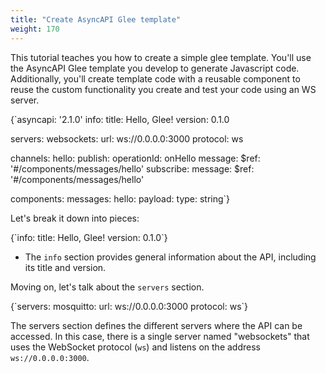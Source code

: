 ```yaml
---
title: "Create AsyncAPI Glee template"
weight: 170
---
```

This tutorial teaches you how to create a simple glee template. You'll use the AsyncAPI Glee template you develop to generate Javascript code. Additionally, you'll create template code with a reusable component to reuse the custom functionality you create and test your code using an WS server.

<CodeBlock>
{`asyncapi: '2.1.0'
info:
  title: Hello, Glee!
  version: 0.1.0

servers:
  websockets:
    url: ws://0.0.0.0:3000
    protocol: ws

channels:
  hello:
    publish:
      operationId: onHello
      message:
        $ref: '#/components/messages/hello'
    subscribe:
      message:
        $ref: '#/components/messages/hello'

components:
  messages:
    hello:
      payload:
        type: string`}
</CodeBlock>

Let's break it down into pieces:

<CodeBlock>
{`info:
  title: Hello, Glee!
  version: 0.1.0`}
</CodeBlock>

- The `info` section provides general information about the API, including its title and version.

Moving on, let's talk about the `servers` section.

<CodeBlock>
{`servers:
  mosquitto:
    url: ws://0.0.0.0:3000
    protocol: ws`}
</CodeBlock> 

The servers section defines the different servers where the API can be accessed. In this case, there is a single server named "websockets" that uses the WebSocket protocol (`ws`) and listens on the address `ws://0.0.0.0:3000`.

<!-- TODO -->

